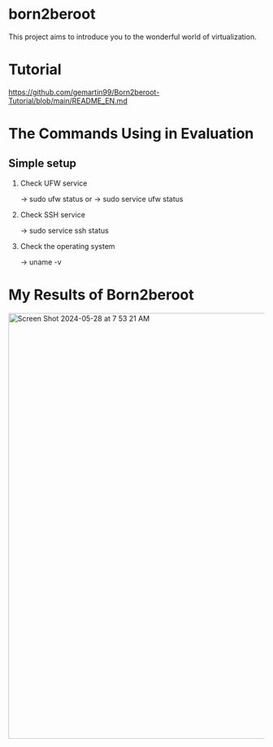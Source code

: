 # born2beroot

This project aims to introduce you to the wonderful world of virtualization.


# Tutorial

https://github.com/gemartin99/Born2beroot-Tutorial/blob/main/README_EN.md

# The Commands Using in Evaluation
## Simple setup
1. Check UFW service
   
   -> sudo ufw status  or -> sudo service ufw status
3. Check SSH service
   
   -> sudo service ssh status
5. Check the operating system
   
   -> uname -v
   

# My Results of Born2beroot
<img width="837" alt="Screen Shot 2024-05-28 at 7 53 21 AM" src="https://github.com/Sherry5Wu/born2beroot/assets/132613292/2d6a2f05-ad62-4c26-b89c-d8dc235c65ac">
